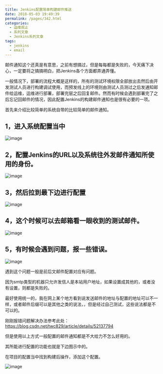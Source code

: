 ```yaml
---
title: Jenkins配置简单构建邮件推送
date: 2018-05-03 19:49:39
permalink: /pages/342.html
categories:
  - 运维观止
  - 系列文章
  - Jenkins系列文章
tags:
  - jenkins
  - email
---
```


邮件通知这个还真是有意思，之前有想搞过，但是每每都是失败的，今天痛下决心，一定要将之搞搞明白，把Jenkins各个方面都弄通弄懂。

一般情况下，部署的流程大概是这样的，所有的测试环境权限全部放出去然后由开发测试人员进行构建调试使用，而预发线上的环境则由测试人员测过之后发通知邮件给运维，运维进行部署，部署完层之后回复邮件。然而有时候会遇到部署完了之后忘记回邮件的情况，因此配置Jenkins的构建邮件通知也是很有必要的一项。

首先来介绍比较简单的系统自带的比较简单的邮件通知。

## 1，进入系统配置当中

![image](https://tvax3.sinaimg.cn/large/008k1Yt0ly1grke7df5ufj30cv0frjsw.jpg)

## 2，配置Jenkins的URL以及系统往外发邮件通知所使用的身份。

![image](https://tvax3.sinaimg.cn/large/008k1Yt0ly1grke7ktwr4j30td05h3z2.jpg)

## 3，然后拉到最下边进行配置

![image](https://tvax4.sinaimg.cn/large/008k1Yt0ly1grke7rzud1j31540iwwjl.jpg)

## 4，这个时候可以去邮箱看一眼收到的测试邮件。

![image](https://tvax4.sinaimg.cn/large/008k1Yt0ly1grke7xedtfj30au080dga.jpg)

## 5，有时候会遇到问题，报一些错误。

![image](https://tvax4.sinaimg.cn/large/008k1Yt0ly1grke82vzbmj30tc0iyju0.jpg)

遇到这个问题一般是前后文邮件配置对应有问题。

因为smtp类型的机器只允许发信人是本站用户地址，如果设置成其他的，或者没有设置，则都是失败的。

最好使用统一的，我在网上某个地方看到说发送邮件的地址与配置的地址可以不一样，或者邮件后缀可以是其他之类的说法，，但是经过自己测试，这些说法都是不可以的。

刚刚报错问题解决办法参考此处：https://blog.csdn.net/twc829/article/details/52137794

但是使用以上方式一般配置的邮件通知都是不大给力不怎么好用的。

其所能进行配置的功能也就是下边图示中的。

在项目的配置当中找到构建后操作，添加这个配置。

![image](https://tvax3.sinaimg.cn/large/008k1Yt0ly1grke892pa4j30xm09ogn1.jpg)
